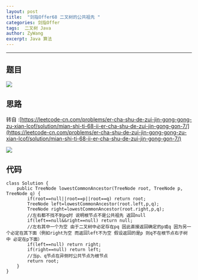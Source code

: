 ```yaml
---
layout: post
title:  "剑指Offer68 二叉树的公共祖先 "
categories: 剑指Offer
tags:  二叉树 Java 
author: ZyWang
excerpt: Java 算法 
---
```


****
## 题目 ##

![](https://s1.ax1x.com/2020/07/29/am2yad.jpg)

## 思路 ##

转自	:[https://leetcode-cn.com/problems/er-cha-shu-de-zui-jin-gong-gong-zu-xian-lcof/solution/mian-shi-ti-68-ii-er-cha-shu-de-zui-jin-gong-gon-7/](https://leetcode-cn.com/problems/er-cha-shu-de-zui-jin-gong-gong-zu-xian-lcof/solution/mian-shi-ti-68-ii-er-cha-shu-de-zui-jin-gong-gon-7/)


![](https://s1.ax1x.com/2020/07/29/am4Z9A.jpg)

## 代码 ##
		
	class Solution {
	    public TreeNode lowestCommonAncestor(TreeNode root, TreeNode p, TreeNode q) {
	        if(root==null||root==p||root==q) return root;
	        TreeNode left=lowestCommonAncestor(root.left,p,q);
	        TreeNode right=lowestCommonAncestor(root.right,p,q);
	        //左右都不找不到pq时 说明根节点不是公共祖先 返回null
	        if(left==null&&right==null) return null;
	        //左右其中一个为空 由于二叉树中必定存在pq 因此直接返回确定的p或q 因为另一个必定在其下面（例如right为空 而返回left不为空 假设返回的是p 则q不在根节点右子树中 必定在p下面）
	        if(left==null) return right;
	        if(right==null) return left;
	        //当p、q节点在异侧时公共节点为根节点
	        return root;
	    }
	}